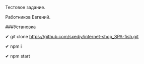 Тестовое задание.

Работников Евгений.

###Установка

✔   git clone https://github.com/sxediy/internet-shop_SPA-fish.git

✔   npm i

✔   npm start
